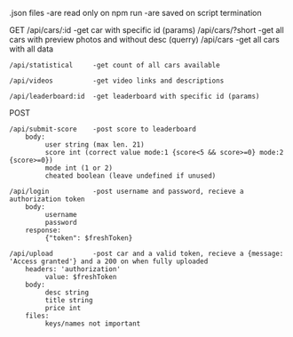 .json files 
    -are read only on npm run
    -are saved on script termination

GET
    /api/cars/:id        -get car with specific id (params) 
    /api/cars/?short     -get all cars with preview photos and without desc (querry)
    /api/cars            -get all cars with all data

    /api/statistical     -get count of all cars available

    /api/videos          -get video links and descriptions

    /api/leaderboard:id  -get leaderboard with specific id (params)

POST

    /api/submit-score    -post score to leaderboard
        body:
             user string (max len. 21)
             score int (correct value mode:1 {score<5 && score>=0} mode:2 {score>=0})
             mode int (1 or 2)
             cheated boolean (leave undefined if unused)

    /api/login           -post username and password, recieve a authorization token
        body:
             username
             password
        response:
             {"token": $freshToken}

    /api/upload          -post car and a valid token, recieve a {message: 'Access granted'} and a 200 on when fully uploaded
        headers: 'authorization'
             value: $freshToken
        body:
             desc string
             title string
             price int
        files:
             keys/names not important
             
